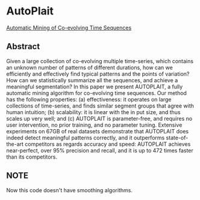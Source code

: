# AutoPlait
[Automatic Mining of Co-evolving Time Sequences](http://www.cs.cmu.edu/~christos/PUBLICATIONS/14-sigmod-autoplait.pdf)

## Abstract
Given a large collection of co-evolving multiple time-series, which contains an unknown number of patterns of different durations, how can we efficiently and effectively find typical patterns and the points of variation? How can we statistically summarize all the sequences, and achieve a meaningful segmentation? In this paper we present AUTOPLAIT, a fully automatic mining algorithm for co-evolving time sequences. Our method has the following properties: (a) effectiveness: it operates on large collections of time-series, and finds similar segment groups that agree with human intuition; (b) scalability: it is linear with the in put size, and thus scales up very well; and (c) AUTOPLAIT is parameter-free, and requires no user intervention, no prior training, and no parameter tuning. Extensive experiments on 67GB of real datasets demonstrate that AUTOPLAIT does indeed detect meaningful patterns correctly, and it outperforms state-of-the-art competitors as regards accuracy and speed: AUTOPLAIT achieves near-perfect, over 95% precision and recall, and it is up to 472 times faster than its competitors.

## NOTE
Now this code doesn't have smoothing algorithms.
